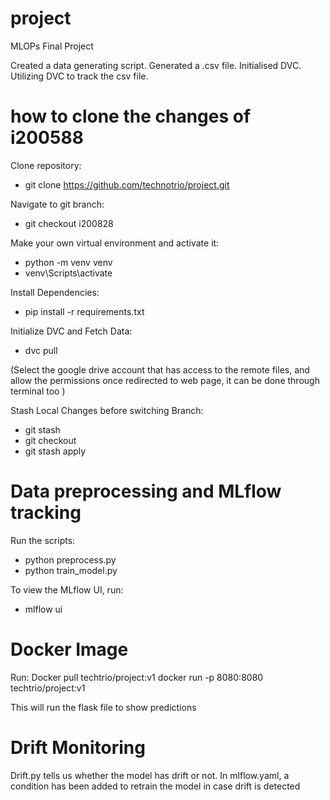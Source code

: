 # project

MLOPs Final Project

Created a data generating script.
Generated a .csv file.
Initialised DVC.
Utilizing DVC to track the csv file.



# how to clone the changes of i200588 

Clone repository:
 - git clone https://github.com/technotrio/project.git

Navigate to git branch:
 - git checkout i200828

Make your own virtual environment and activate it:
 - python -m venv venv 
 - venv\Scripts\activate 

Install Dependencies: 
 - pip install -r requirements.txt

Initialize DVC and Fetch Data:
 - dvc pull

(Select the google drive account that has access to the remote files, and allow the permissions once redirected to web page,
 it can be done through terminal too )

Stash Local Changes before switching Branch:
 - git stash
 - git checkout <branch-name>
 - git stash apply

 

# Data preprocessing and MLflow tracking

Run the scripts:
 - python preprocess.py
 - python train_model.py

To view the MLflow UI, run:
 - mlflow ui


# Docker Image
Run:
Docker pull techtrio/project:v1
docker run -p 8080:8080 techtrio/project:v1

This will run the flask file to show predictions

# Drift Monitoring
Drift.py tells us whether the model has drift or not. In mlflow.yaml, a condition has been added to retrain the model in case drift is detected
